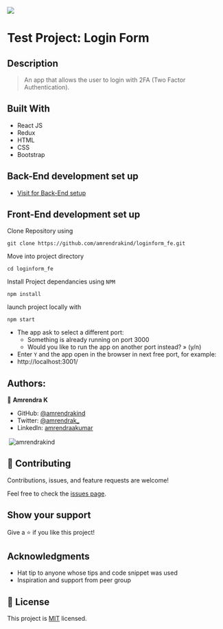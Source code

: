 ![](https://img.shields.io/badge/Microverse-blueviolet)

# Test Project: Login Form

## Description

> An app that allows the user to login with 2FA (Two Factor Authentication).

## Built With

- React JS 
- Redux
- HTML 
- CSS
- Bootstrap

## Back-End development set up

  - [Visit for Back-End setup](https://github.com/amrendrakind/login2fa)

## Front-End development set up

Clone Repository using

`git clone https://github.com/amrendrakind/loginform_fe.git`

Move into project directory

`cd loginform_fe`

Install Project dependancies using `NPM`

`npm install`

launch project locally with

`npm start`

- The app ask to select a different port:
    - Something is already running on port 3000
    - Would you like to run the app on another port instead? » (y/n)
- Enter `Y` and the app open in the browser in next free port, for example:
- http://localhost:3001/


## Authors:

👤 **Amrendra K**

- GitHub: [@amrendrakind](https://github.com/amrendrakind)
- Twitter: [@amrendrak_](https://twitter.com/amrendrak_)
- LinkedIn: [amrendraakumar](https://linkedin.com/in/amrendraakumar)

<p>&nbsp;<img align="center" src="https://github-readme-stats.vercel.app/api?username=amrendrakind&show_icons=true&locale=en&" alt="amrendrakind" /></p>

## 🤝 Contributing

Contributions, issues, and feature requests are welcome!

Feel free to check the [issues page](https://github.com/amrendrakind/loginform_fe/issues).

## Show your support

Give a ⭐️ if you like this project!

## Acknowledgments

- Hat tip to anyone whose tips and code snippet was used
- Inspiration and support from peer group

## 📝 License

This project is [MIT](./MIT.md) licensed.
